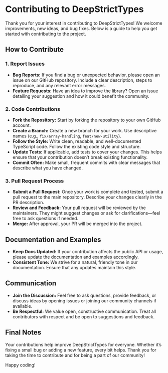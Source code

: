 # Contributing to DeepStrictTypes

Thank you for your interest in contributing to DeepStrictTypes! We welcome improvements, new ideas, and bug fixes. Below is a guide to help you get started with contributing to the project.

## How to Contribute

### 1. Report Issues
- **Bug Reports:** If you find a bug or unexpected behavior, please open an issue on our GitHub repository. Include a clear description, steps to reproduce, and any relevant error messages.
- **Feature Requests:** Have an idea to improve the library? Open an issue detailing your suggestion and how it could benefit the community.

### 2. Code Contributions
- **Fork the Repository:** Start by forking the repository to your own GitHub account.
- **Create a Branch:** Create a new branch for your work. Use descriptive names (e.g., `fix/array-handling`, `feat/new-utility`).
- **Follow the Style:** Write clean, readable, and well-documented TypeScript code. Follow the existing code style and structure.
- **Update Tests:** If applicable, add tests to cover your changes. This helps ensure that your contribution doesn’t break existing functionality.
- **Commit Often:** Make small, frequent commits with clear messages that describe what you have changed.

### 3. Pull Request Process
- **Submit a Pull Request:** Once your work is complete and tested, submit a pull request to the main repository. Describe your changes clearly in the PR description.
- **Review and Feedback:** Your pull request will be reviewed by the maintainers. They might suggest changes or ask for clarifications—feel free to ask questions if needed.
- **Merge:** After approval, your PR will be merged into the project.

## Documentation and Examples
- **Keep Docs Updated:** If your contribution affects the public API or usage, please update the documentation and examples accordingly.
- **Consistent Tone:** We strive for a natural, friendly tone in our documentation. Ensure that any updates maintain this style.

## Communication
- **Join the Discussion:** Feel free to ask questions, provide feedback, or discuss ideas by opening issues or joining our community channels if available.
- **Be Respectful:** We value open, constructive communication. Treat all contributors with respect and be open to suggestions and feedback.

## Final Notes
Your contributions help improve DeepStrictTypes for everyone. Whether it’s fixing a small bug or adding a new feature, every bit helps. Thank you for taking the time to contribute and for being a part of our community!

Happy coding!
